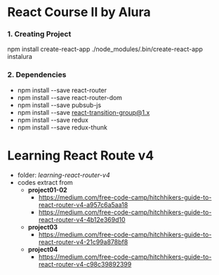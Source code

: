 # React Course II by Alura

### 1. Creating Project
npm install create-react-app
./node_modules/.bin/create-react-app instalura

### 2. Dependencies
- npm install --save react-router
- npm install --save react-router-dom
- npm install --save pubsub-js
- npm install --save react-transition-group@1.x
- npm install --save redux
- npm install --save redux-thunk


# Learning React Route v4
- folder: *learning-react-router-v4*
- codes extract from
    - **project01-02**
        - https://medium.com/free-code-camp/hitchhikers-guide-to-react-router-v4-a957c6a5aa18
        - https://medium.com/free-code-camp/hitchhikers-guide-to-react-router-v4-4b12e369d10
    - **project03**
        - https://medium.com/free-code-camp/hitchhikers-guide-to-react-router-v4-21c99a878bf8
    - **project04**
        - https://medium.com/free-code-camp/hitchhikers-guide-to-react-router-v4-c98c39892399

